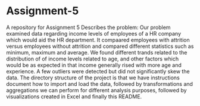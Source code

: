 # Assignment-5
A repository for Assignment 5
Describes the problem:
Our problem examined data regarding income levels of employees of a HR company which would aid the HR department. It compaared employees with attrition versus employees without attrition and compared different statistics such as minimum, maximum and average. We found different trands related to the distribution of of income levels related to age, and other factors which would be as expected in that income generally rised with more age and experience. A few outliers were detected but did not significantly skew the data. The directory structure of the project is that we have instructions document how to import and load the data, followed by transformations and aggregations we can perform for different analysis purposes, followed by visualizations created in Excel and finally this README.

